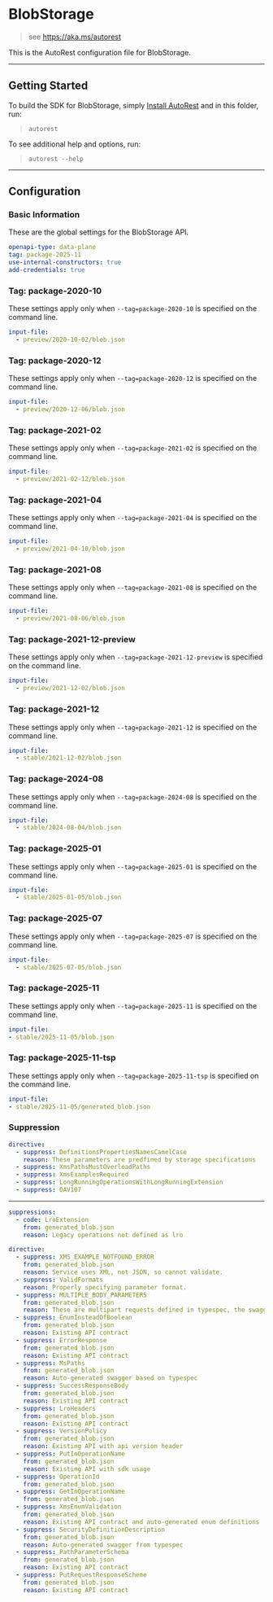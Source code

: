# BlobStorage

> see https://aka.ms/autorest

This is the AutoRest configuration file for BlobStorage.

---

## Getting Started

To build the SDK for BlobStorage, simply [Install AutoRest](https://aka.ms/autorest/install) and in this folder, run:

> `autorest`

To see additional help and options, run:

> `autorest --help`

---

## Configuration

### Basic Information

These are the global settings for the BlobStorage API.

```yaml
openapi-type: data-plane
tag: package-2025-11
use-internal-constructors: true
add-credentials: true
```

### Tag: package-2020-10

These settings apply only when `--tag=package-2020-10` is specified on the command line.

```yaml $(tag) == 'package-2020-10'
input-file:
  - preview/2020-10-02/blob.json
```

### Tag: package-2020-12

These settings apply only when `--tag=package-2020-12` is specified on the command line.

```yaml $(tag) == 'package-2020-12'
input-file:
  - preview/2020-12-06/blob.json
```

### Tag: package-2021-02

These settings apply only when `--tag=package-2021-02` is specified on the command line.

```yaml $(tag) == 'package-2021-02'
input-file:
  - preview/2021-02-12/blob.json
```

### Tag: package-2021-04

These settings apply only when `--tag=package-2021-04` is specified on the command line.

```yaml $(tag) == 'package-2021-04'
input-file:
  - preview/2021-04-10/blob.json
```

### Tag: package-2021-08

These settings apply only when `--tag=package-2021-08` is specified on the command line.

```yaml $(tag) == 'package-2021-08'
input-file:
  - preview/2021-08-06/blob.json
```

### Tag: package-2021-12-preview

These settings apply only when `--tag=package-2021-12-preview` is specified on the command line.

```yaml $(tag) == 'package-2021-12-preview'
input-file:
  - preview/2021-12-02/blob.json
```

### Tag: package-2021-12

These settings apply only when `--tag=package-2021-12` is specified on the command line.

```yaml $(tag) == 'package-2021-12'
input-file:
  - stable/2021-12-02/blob.json
```

### Tag: package-2024-08

These settings apply only when `--tag=package-2024-08` is specified on the command line.

```yaml $(tag) == 'package-2024-08'
input-file:
  - stable/2024-08-04/blob.json
```

### Tag: package-2025-01

These settings apply only when `--tag=package-2025-01` is specified on the command line.

```yaml $(tag) == 'package-2025-01'
input-file:
  - stable/2025-01-05/blob.json
```

### Tag: package-2025-07

These settings apply only when `--tag=package-2025-07` is specified on the command line.

```yaml $(tag) == 'package-2025-07'
input-file:
  - stable/2025-07-05/blob.json
```

### Tag: package-2025-11

These settings apply only when `--tag=package-2025-11` is specified on the command line.

``` yaml $(tag) == 'package-2025-11'
input-file:
- stable/2025-11-05/blob.json
```

### Tag: package-2025-11-tsp

These settings apply only when `--tag=package-2025-11-tsp` is specified on the command line.

``` yaml $(tag) == 'package-2025-11-tsp'
input-file:
- stable/2025-11-05/generated_blob.json
```

### Suppression

```yaml
directive:
  - suppress: DefinitionsPropertiesNamesCamelCase
    reason: These parameters are predfined by storage specifications
  - suppress: XmsPathsMustOverloadPaths
  - suppress: XmsExamplesRequired
  - suppress: LongRunningOperationsWithLongRunningExtension
  - suppress: OAV107
```

---

```yaml
suppressions:
  - code: LroExtension
    from: generated_blob.json
    reason: Legacy operations not defined as lro
```

```yaml
directive:
  - suppress: XMS_EXAMPLE_NOTFOUND_ERROR
    from: generated_blob.json
    reason: Service uses XML, not JSON, so cannot validate.
  - suppress: ValidFormats
    reason: Properly specifying parameter format.
  - suppress: MULTIPLE_BODY_PARAMETERS
    from: generated_blob.json
    reason: These are multipart requests defined in typespec, the swagger is generated through typespec-autorest. FormData parameters aren't supported by autorest.
  - suppress: EnumInsteadOfBoolean
    from: generated_blob.json
    reason: Existing API contract
  - suppress: ErrorResponse
    from: generated_blob.json
    reason: Existing API contract
  - suppress: MsPaths
    from: generated_blob.json
    reason: Auto-generated swagger based on typespec
  - suppress: SuccessResponseBody
    from: generated_blob.json
    reason: Existing API contract
  - suppress: LroHeaders
    from: generated_blob.json
    reason: Existing API contract
  - suppress: VersionPolicy
    from: generated_blob.json
    reason: Existing API with api version header
  - suppress: PutInOperationName
    from: generated_blob.json
    reason: Existing API with sdk usage
  - suppress: OperationId
    from: generated_blob.json
  - suppress: GetInOperationName
    from: generated_blob.json
  - suppress: XmsEnumValidation
    from: generated_blob.json
    reason: Existing API contract and auto-generated enum definitions
  - suppress: SecurityDefinitionDescription
    from: generated_blob.json
    reason: Auto-generated swagger from typespec
  - suppress: PathParameterSchema
    from: generated_blob.json
    reason: Existing API contract
  - suppress: PutRequestResponseScheme
    from: generated_blob.json
    reason: Existing API contract
```
